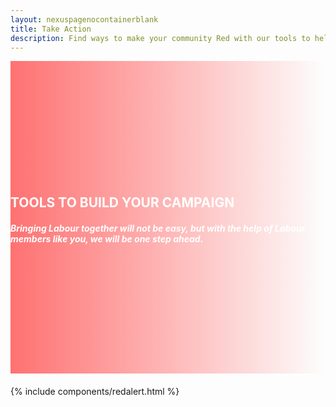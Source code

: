 ```yaml
---
layout: nexuspagenocontainerblank
title: Take Action
description: Find ways to make your community Red with our tools to help you support your grassroots Labour campaigns 🌹
---
```



<div class="container-fluid">
  <div class="row vcenter-item" id="toolstobuildcampaign" style=" margin-bottom: 20px;height: 500px;">
    <div class="col-lg-6">
    <h2>TOOLS TO BUILD YOUR CAMPAIGN</h2> 
    <h5>Bringing Labour together will not be easy, but with the help of Labour members like you, we will be one step ahead.</h5>
    </div>
    
</div>

<div class="container-fluid" style="border-radius: 20px;" >
{% include components/redalert.html %}
</div>


<style>


#toolstobuildcampaign{
    background-image:
        linear-gradient(
            -90deg,
            rgba(8, 5, 5, 0),
            rgba(255, 78, 78, 0.8)
            ),
        url("images/stock/sign.jpg");
    background-position: center;
    background-repeat: no-repeat;
    background-size: 100%;
    color: white;

}

.vcenter-item{
    display: flex;
    align-items: center;
}
    </style>